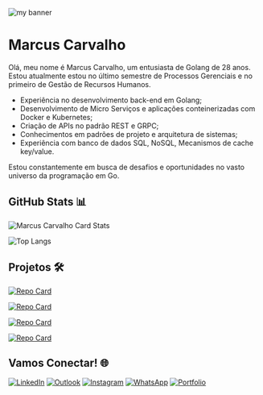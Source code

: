 ![my banner](https://github.com/marcuscarvalhodev/gatinhodev/assets/135276762/4e2e5652-86ef-4c1f-89cd-e7cf2fcaca00)


# Marcus Carvalho

Olá, meu nome é Marcus Carvalho, um entusiasta de Golang de 28 anos. Estou atualmente estou no último semestre de Processos Gerenciais e no primeiro de Gestão de Recursos Humanos.

- Experiência no desenvolvimento back-end em Golang;
- Desenvolvimento de Micro Serviços e aplicações conteinerizadas com Docker e Kubernetes;
- Criação de APIs no padrão REST e GRPC;
- Conhecimentos em padrões de projeto e arquitetura de sistemas;
- Experiência com banco de dados SQL, NoSQL, Mecanismos de cache key/value.

Estou constantemente em busca de desafios e oportunidades no vasto universo da programação em Go.

## GitHub Stats 📊
![Marcus Carvalho Card Stats](https://github-readme-stats.vercel.app/api?username=marcuscarvalhodev&show_icons=true&icon_color=fff&theme=tokyonight&hide_title=True)

![Top Langs](https://github-readme-stats.vercel.app/api/top-langs/?username=marcuscarvalhodev&theme=tokyonight)

## Projetos 🛠️

[![Repo Card](https://github-readme-stats.vercel.app/api/pin/?username=marcuscarvalhodev&repo=go-cli&theme=tokyonight&show_icons=true&icon_color=fff&title_color=FFFFFF&text_color=FFF)](https://github.com/gatinhodev/go-cli)

[![Repo Card](https://github-readme-stats.vercel.app/api/pin/?username=marcuscarvalhodev&repo=verifycat&theme=tokyonight&show_icons=true&icon_color=fff&title_color=FFFFFF&text_color=FFF)](https://github.com/marcuscarvalhodev/verifycat)
 
[![Repo Card](https://github-readme-stats.vercel.app/api/pin/?username=marcuscarvalhodev&repo=conversorTemperatura&theme=tokyonight&show_icons=true&icon_color=fff&title_color=FFFFFF&text_color=FFF)](https://github.com/marcuscarvalhodev/conversorTemperatura)

[![Repo Card](https://github-readme-stats.vercel.app/api/pin/?username=marcuscarvalhodev&repo=java_projects&theme=tokyonight&show_icons=true&icon_color=fff&title_color=FFFFFF&text_color=FFF)](https://github.com/marcuscarvalhodev/java_projects)

## Vamos Conectar! 🌐
[![LinkedIn](https://img.shields.io/badge/LinkedIn-0077B5?style=for-the-badge&logo=linkedin&logoColor=white)](https://www.linkedin.com/in/marcuscarvalhodev/)
[![Outlook](https://img.shields.io/badge/Microsoft_Outlook-0078D4?style=for-the-badge&logo=microsoft-outlook&logoColor=white)](dev.marcus@outlook.com)
[![Instagram](https://img.shields.io/badge/Instagram-E4405F?style=for-the-badge&hplogo=instagram&logoColor=white)](https://instagram.com/marcus_devbackend/)
[![WhatsApp](https://img.shields.io/badge/WhatsApp-25D366?style=for-the-badge&logo=whatsapp&logoColor=white)]((https://wa.me/+5584991596141/))
[![Portfolio](https://img.shields.io/badge/Blog-000000?style=for-the-badge&logo=site&logoColor=white)](https://www.gatinho.dev/)
